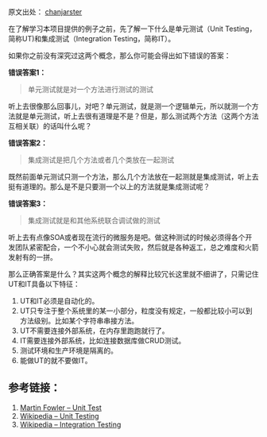 <div class="entry"> 
 <div class="copyright-area">
  原文出处： 
  <a ref="nofollow" target="_blank" href="https://github.com/chanjarster/spring-test-examples">chanjarster</a>
 </div> 
 <p>在了解学习本项目提供的例子之前，先了解一下什么是单元测试（Unit Testing，简称UT)和集成测试（Integration Testing，简称IT）。</p> 
 <p>如果你之前没有深究过这两个概念，那么你可能会得出如下错误的答案：</p> 
 <p><strong>错误答案1：</strong></p> 
 <blockquote>
  <p>单元测试就是对一个方法进行测试的测试</p>
 </blockquote> 
 <p>听上去很像那么回事儿，对吧？单元测试，就是测一个逻辑单元，所以就测一个方法就是单元测试，听上去很有道理是不是？但是，那么测试两个方法（这两个方法互相关联）的话叫什么呢？</p> 
 <p><strong>错误答案2：</strong></p> 
 <blockquote>
  <p>集成测试是把几个方法或者几个类放在一起测试</p>
 </blockquote> 
 <p>既然前面单元测试只测一个方法，那么几个方法放在一起测就是集成测试，听上去挺有道理的。那么是不是只要测一个以上的方法就是集成测试呢？</p> 
 <p><strong>错误答案3：</strong></p> 
 <blockquote>
  <p>集成测试就是和其他系统联合调试做的测试</p>
 </blockquote> 
 <p>听上去有点像SOA或者现在流行的微服务是吧。做这种测试的时候必须得各个开发团队紧密配合，一个不小心就会测试失败，然后就是各种返工，总之难度和火箭发射有的一拼。</p> 
 <p>那么正确答案是什么？其实这两个概念的解释比较冗长这里就不细讲了，只需记住UT和IT具备以下特征：</p> 
 <ol> 
  <li>UT和IT必须是自动化的。</li> 
  <li>UT只专注于整个系统里的某一小部分，粒度没有规定，一般都比较小可以到方法级别。比如某个字符串串接方法。</li> 
  <li>UT不需要连接外部系统，在内存里跑跑就行了。</li> 
  <li>IT需要连接外部系统，比如连接数据库做CRUD测试。</li> 
  <li>测试环境和生产环境是隔离的。</li> 
  <li>能做UT的就不要做IT。</li> 
 </ol> 
 <h2>参考链接：</h2> 
 <ol> 
  <li><a href="https://martinfowler.com/bliki/UnitTest.html" class="external" rel="nofollow" target="_blank">Martin Fowler – Unit Test</a></li> 
  <li><a href="https://en.wikipedia.org/wiki/Unit_testing" class="external" rel="nofollow" target="_blank">Wikipedia – Unit Testing</a></li> 
  <li><a href="https://en.wikipedia.org/wiki/Integration_testing" class="external" rel="nofollow" target="_blank">Wikipedia – Integration Testing</a></li> 
 </ol> 
 <!-- BEGIN #author-bio --> 
 <!-- END #author-bio --> 
</div>